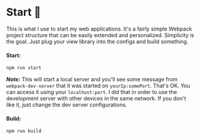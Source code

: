# Start 🎒
This is what I use to start my web applications. It's a fairly simple Webpack project structure that can be easily extended and personalized. Simplicity is the goal. Just plug your view library into the configs and build something.

#### Start:

```bash
npm run start
```

**_Note:_** This will start a local server and you'll see some message from `webpack-dev-server` that it was started on `yourIp:somePort`. That's OK. You can access it using your `localhost:port`. I did that in order to use the development server with other devices in the same network. If you don't like it, just change the dev server configurations.

#### Build:

```bash
npm run build
```